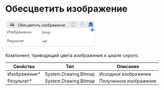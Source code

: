# Обесцветить изображение

![](<../../../../.gitbook/assets/image (17).png>)

Компонент, приводящий цвета изображения к шкале серого.

| Свойство      | Тип                   | Описание               |
| ------------- | --------------------- | ---------------------- |
| Изображение\* | System.Drawing.Bitmap | Исходное изображение   |
| Результат\*   | System.Drawing.Bitmap | Полученное изображение |

